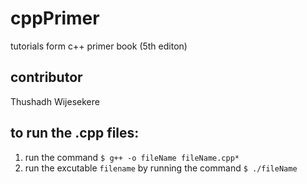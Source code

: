 # cppPrimer
tutorials form c++ primer book (5th editon)

## contributor
Thushadh Wijesekere

## to run the .cpp files:
1. run the command ``$ g++ -o fileName fileName.cpp*``
2. run the excutable ``filename`` by running the command ``$ ./fileName``
